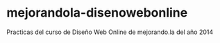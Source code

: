 # mejorandola-disenowebonline
Practicas del curso de Diseño Web Online de mejorando.la del año 2014
